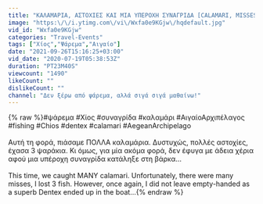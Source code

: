 ```yaml
---
title: "ΚΑΛΑΜΑΡΙΑ, ΑΣΤΟΧΙΕΣ ΚΑΙ ΜΙΑ ΥΠΕΡΟΧΗ ΣΥΝΑΓΡΙΔΑ [CALAMARI, MISSES & A SUPERB DENTEX]"
image: "https:\/\/i.ytimg.com\/vi\/Wxfa0e9KGjw\/hqdefault.jpg"
vid_id: "Wxfa0e9KGjw"
categories: "Travel-Events"
tags: ["Χίος","Ψάρεμα","Αιγαίο"]
date: "2021-09-26T15:16:25+03:00"
vid_date: "2020-07-19T05:38:53Z"
duration: "PT23M40S"
viewcount: "1490"
likeCount: ""
dislikeCount: ""
channel: "Δεν ξέρω από ψάρεμα, αλλά σιγά σιγά μαθαίνω!"
---
```

{% raw %}#ψάρεμα #Χίος #συναγρίδα #καλαμάρι #ΑιγαίοΑρχιπέλαγος <br />#fishing #Chios #dentex #calamari #AegeanArchipelago <br /><br />Αυτή τη φορά, πιάσαμε ΠΟΛΛΑ καλαμάρια. Δυστυχώς, πολλές αστοχίες, έχασα 3 ψαράκια. Κι όμως, για μία ακόμα φορά, δεν έφυγα με άδεια χέρια αφού μια υπέροχη συναγρίδα κατάληξε στη βάρκα...<br /><br />This time, we caught MANY calamari. Unfortunately, there were many misses, I lost 3 fish. However, once again, I did not leave empty-handed as a superb Dentex ended up in the boat...{% endraw %}
